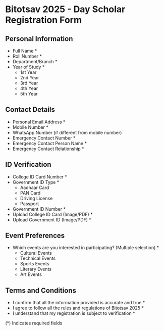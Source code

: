 # Bitotsav 2025 - Day Scholar Registration Form

## Personal Information
- Full Name *
- Roll Number *
- Department/Branch *
- Year of Study *
  - 1st Year
  - 2nd Year
  - 3rd Year
  - 4th Year
  - 5th Year

## Contact Details
- Personal Email Address *
- Mobile Number *
- WhatsApp Number (if different from mobile number)
- Emergency Contact Number *
- Emergency Contact Person Name *
- Emergency Contact Relationship *

## ID Verification
- College ID Card Number *
- Government ID Type *
  - Aadhaar Card
  - PAN Card
  - Driving License
  - Passport
- Government ID Number *
- Upload College ID Card (Image/PDF) *
- Upload Government ID (Image/PDF) *

## Event Preferences
- Which events are you interested in participating? (Multiple selection) *
  - Cultural Events
  - Technical Events
  - Sports Events
  - Literary Events
  - Art Events

## Terms and Conditions
- I confirm that all the information provided is accurate and true *
- I agree to follow all the rules and regulations of Bitotsav 2025 *
- I understand that my registration is subject to verification *

(*) Indicates required fields